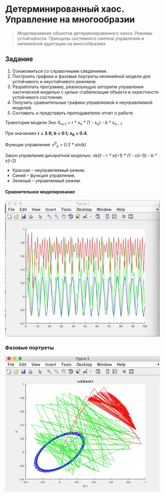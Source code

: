 # Детерминированный хаос. Управление на многообразии
> Моделирование объектов детерминированного хаоса. Режимы устойчивости. Принципы системного синтеза управления и нелинейной адаптации на многообразиях

## Задание
1. Ознакомиться со справочными сведениями.
2. Построить графики и фазовые портреты нелинейной модели для
устойчивого и неустойчивого режимов.
3. Разработать программу, реализующую алгоритм управления хаотической
моделью с целью стабилизации объекта в окрестности устойчивого
состояния.
4. Получить сравнительные графики управляемой и неуправляемой моделей.
5. Составить и представить преподавателю отчет о работе.

Траектория модели Эно
X<sub>n+1</sub> = r * x<sub>n</sub> * (1 - x<sub>n</sub>) - b * x<sub>n - 1</sub>

При значениях **r = 3.9; b = 0.1; x<sub>0</sub> = 0.4.**

Функция управления:
*x<sup>0</sup><sub>k</sub> = 0.3 * sin(k)*

Закон управления дискретной моделью:
*xk(i) - r * x(i-1) * (1 - x(i-1)) - b * x(i-2)*

 - Красная – неуправляемый режим.
 - Синий – функция управления. 
 - Зеленый – управляемый режим.

#### Сравнительное моделирование
![Сравнительное моделирование](img/1.jpg)


### Фазовые портреты
![ads](img/2.jpg)